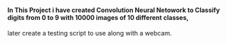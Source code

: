 #### In This Project i have created Convolution Neural Netowork to Classify digits from 0 to 9 with 10000 images of 10 different classes, 
later create a testing script to use along with a webcam.
